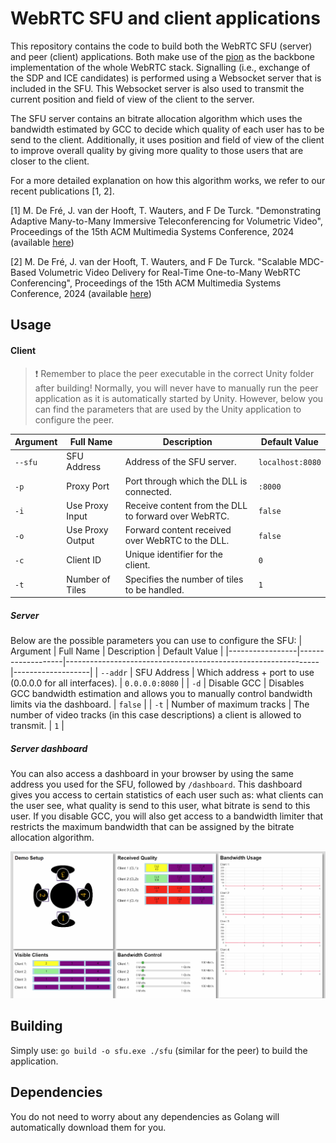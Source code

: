 # WebRTC SFU and client applications
This repository contains the code to build both the WebRTC SFU (server) and peer (client) applications. Both make use of the [pion](https://github.com/pion/webrtc) as the backbone implementation of the whole WebRTC stack. Signalling (i.e., exchange of the SDP and ICE candidates) is performed using a Websocket server that is included in the SFU. This Websocket server is also used to transmit the current position and field of view of the client to the server.

The SFU server contains an bitrate allocation algorithm which uses the bandwidth estimated by GCC to decide which quality of each user has to be send to the client. Additionally, it uses position and field of view of the client to improve overall quality by giving more quality to those users that are closer to the client.

For a more detailed explanation on how this algorithm works, we refer to our recent publications [1, 2].

[1] M. De Fré, J. van der Hooft, T. Wauters, and F De Turck. "Demonstrating Adaptive Many-to-Many Immersive Teleconferencing for Volumetric Video", Proceedings of the 15th ACM Multimedia Systems Conference, 2024 (available [here](https://backoffice.biblio.ugent.be/download/01HW2J0M02RWJSSFSGP8EEDQ1B/01HW2J41RKP8CXHFTR22D2ARNQ))

[2] M. De Fré, J. van der Hooft, T. Wauters, and F De Turck. "Scalable MDC-Based Volumetric Video Delivery for Real-Time One-to-Many WebRTC Conferencing", Proceedings of the 15th ACM Multimedia Systems Conference, 2024 (available [here](https://backoffice.biblio.ugent.be/download/01HW2J66EZD49XQD2P94JBXHKR/01HW2J8F937QNC36XHZEBRHE8K))

## Usage
#### Client
> ❗ Remember to place the peer executable in the correct Unity folder after building!
Normally, you will never have to manually run the peer application as it is automatically started by Unity. However, below you can find the parameters that are used by the Unity application to configure the peer. 

| Argument        | Full Name         | Description                                                   | Default Value     |
|-----------------|-------------------|---------------------------------------------------------------|-------------------|
| `--sfu`          | SFU Address       | Address of the SFU server.                                     | `localhost:8080`  |
| `-p`            | Proxy Port        | Port through which the DLL is connected.                       | `:8000`              |
| `-i`            | Use Proxy Input   | Receive content from the DLL to forward over WebRTC.           | `false`           |
| `-o`            | Use Proxy Output  | Forward content received over WebRTC to the DLL.               | `false`           |
| `-c`            | Client ID         | Unique identifier for the client.                              | `0`               |
| `-t`            | Number of Tiles   | Specifies the number of tiles to be handled.                   | `1`               |

##### Server
Below are the possible parameters you can use to configure the SFU:
| Argument        | Full Name         | Description                                                   | Default Value     |
|-----------------|-------------------|---------------------------------------------------------------|-------------------|
| `--addr`          | SFU Address       | Which address + port to use (0.0.0.0 for all interfaces).                                     | `0.0.0.0:8080`  |
| `-d`            | Disable GCC        | Disables GCC bandwidth estimation and allows you to manually control bandwidth limits via the dashboard.                       | `false`              |
| `-t`            | Number of maximum tracks    | The number of video tracks (in this case descriptions) a client is allowed to transmit.           | `1`           |
##### Server dashboard
You can also access a dashboard in your browser by using the same address you used for the SFU, followed by `/dashboard`. This dashboard gives you access to certain statistics of each user such as: what clients can the user see, what quality is send to this user, what bitrate is send to this user. If you disable GCC, you will also get access to a bandwidth limiter that restricts the maximum bandwidth that can be assigned by the bitrate allocation algorithm.

![Dashboard](dashboard.png)

## Building
Simply use: `go build -o sfu.exe ./sfu` (similar for the peer) to build the application.

## Dependencies
You do not need to worry about any dependencies as Golang will automatically download them for you.
